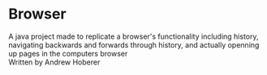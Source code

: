 # Browser
A java project made to replicate a browser's functionality including history, navigating backwards and forwards through history, and actually openning up pages in the computers browser  
Written by Andrew Hoberer
